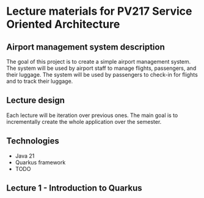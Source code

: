 # Lecture materials for PV217 Service Oriented Architecture

## Airport management system description

The goal of this project is to create a simple airport management system. The system will be used by airport staff to manage flights, passengers, and their luggage. The system will be used by passengers to check-in for flights and to track their luggage.

## Lecture design

Each lecture will be iteration over previous ones. The main goal is to incrementally create the whole application over the semester.

## Technologies

- Java 21
- Quarkus framework
- TODO

## Lecture 1 - Introduction to Quarkus
